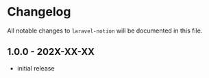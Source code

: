 # Changelog

All notable changes to `laravel-notion` will be documented in this file.

## 1.0.0 - 202X-XX-XX

- initial release
